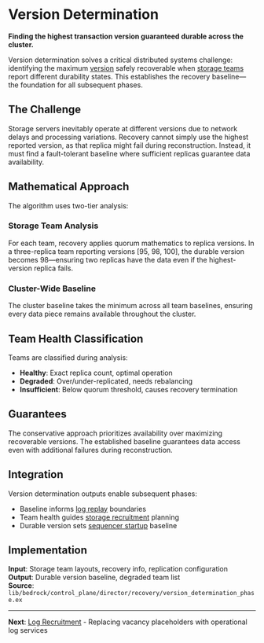 # Version Determination

**Finding the highest transaction version guaranteed durable across the cluster.**

Version determination solves a critical distributed systems challenge: identifying the maximum [version](../../glossary.md#version) safely recoverable when [storage teams](../../glossary.md#storage-team) report different durability states. This establishes the recovery baseline—the foundation for all subsequent phases.

## The Challenge

Storage servers inevitably operate at different versions due to network delays and processing variations. Recovery cannot simply use the highest reported version, as that replica might fail during reconstruction. Instead, it must find a fault-tolerant baseline where sufficient replicas guarantee data availability.

## Mathematical Approach

The algorithm uses two-tier analysis:

### Storage Team Analysis
For each team, recovery applies quorum mathematics to replica versions. In a three-replica team reporting versions [95, 98, 100], the durable version becomes 98—ensuring two replicas have the data even if the highest-version replica fails.

### Cluster-Wide Baseline
The cluster baseline takes the minimum across all team baselines, ensuring every data piece remains available throughout the cluster.

## Team Health Classification

Teams are classified during analysis:

- **Healthy**: Exact replica count, optimal operation
- **Degraded**: Over/under-replicated, needs rebalancing  
- **Insufficient**: Below quorum threshold, causes recovery termination

## Guarantees

The conservative approach prioritizes availability over maximizing recoverable versions. The established baseline guarantees data access even with additional failures during reconstruction.

## Integration

Version determination outputs enable subsequent phases:
- Baseline informs [log replay](log-replay.md) boundaries
- Team health guides [storage recruitment](storage-recruitment.md) planning
- Durable version sets [sequencer startup](sequencer-startup.md) baseline

## Implementation

**Input**: Storage team layouts, recovery info, replication configuration  
**Output**: Durable version baseline, degraded team list  
**Source**: `lib/bedrock/control_plane/director/recovery/version_determination_phase.ex`

---

**Next**: [Log Recruitment](log-recruitment.md) - Replacing vacancy placeholders with operational log services